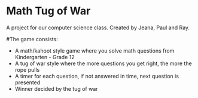# Math Tug of War
A project for our computer science class. Created by Jeana, Paul and Ray. 

#The game consists:
- A math/kahoot style game where you solve math questions from Kindergarten - Grade 12
- A tug of war style where the more questions you get right, the more the rope pulls
- A timer for each question, if not answered in time, next question is presented
- Winner decided by the tug of war
